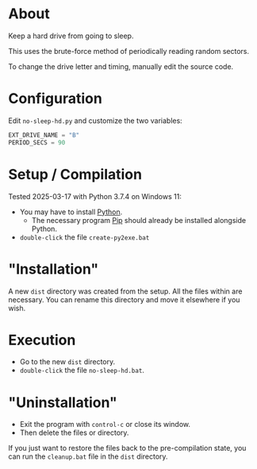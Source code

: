 # About

Keep a hard drive from going to sleep.

This uses the brute-force method of periodically reading random sectors.

To change the drive letter and timing, manually edit the source code.



# Configuration

Edit `no-sleep-hd.py` and customize the two variables:

```python
EXT_DRIVE_NAME = "B"
PERIOD_SECS = 90
```



# Setup / Compilation

Tested 2025-03-17 with Python 3.7.4 on Windows 11:

- You may have to install [Python](https://www.python.org/).
  - The necessary program [Pip](https://www.pypa.io/) should already be installed alongside Python.
- `double-click` the file `create-py2exe.bat`



# "Installation"

A new `dist` directory was created from the setup.  All the files within are necessary.  You can rename this directory and move it elsewhere if you wish.



# Execution

- Go to the new `dist` directory.
- `double-click` the file `no-sleep-hd.bat`.



# "Uninstallation"

- Exit the program with `control-c` or close its window.
- Then delete the files or directory.

If you just want to restore the files back to the pre-compilation state, you can run the `cleanup.bat` file in the `dist` directory.
